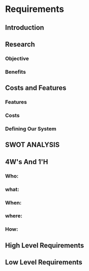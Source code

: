 # Requirements

## Introduction





## Research
### Objective



### Benefits


## Costs and Features
### Features





### Costs




### Defining Our System

## SWOT ANALYSIS

## 4W's And 1'H
### Who:


### what:

### When:

### where:

### How:

## High Level Requirements




## Low Level Requirements




